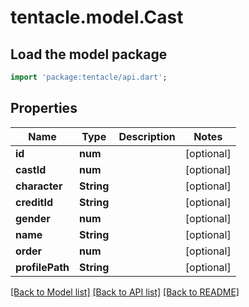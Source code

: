 # tentacle.model.Cast

## Load the model package
```dart
import 'package:tentacle/api.dart';
```

## Properties
Name | Type | Description | Notes
------------ | ------------- | ------------- | -------------
**id** | **num** |  | [optional] 
**castId** | **num** |  | [optional] 
**character** | **String** |  | [optional] 
**creditId** | **String** |  | [optional] 
**gender** | **num** |  | [optional] 
**name** | **String** |  | [optional] 
**order** | **num** |  | [optional] 
**profilePath** | **String** |  | [optional] 

[[Back to Model list]](../README.md#documentation-for-models) [[Back to API list]](../README.md#documentation-for-api-endpoints) [[Back to README]](../README.md)


